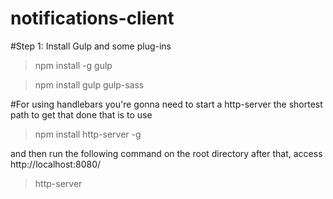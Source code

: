 # notifications-client

#Step 1: Install Gulp and some plug-ins
> npm install -g gulp

> npm install gulp gulp-sass

#For using handlebars you're gonna need to start a http-server
the shortest path to get that done that is to use
> npm install http-server -g

and then run the following command on the root directory
after that, access http://localhost:8080/
> http-server


